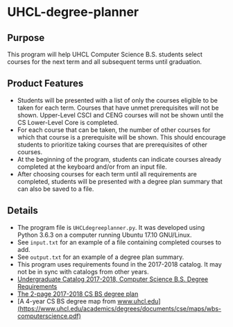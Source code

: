 # UHCL-degree-planner

## Purpose
This program will help UHCL Computer Science B.S. students select courses for the next term and all subsequent terms until graduation.

## Product Features
- Students will be presented with a list of only the courses eligible to be taken for each term.  Courses that have unmet prerequisites will not be shown.  Upper-Level CSCI and CENG courses will not be shown until the CS Lower-Level Core is completed. 
- For each course that can be taken, the number of other courses for which that course is a prerequisite will be shown.  This should encourage students to prioritize taking courses that are prerequisites of other courses.
- At the beginning of the program, students can indicate courses already completed at the keyboard and/or from an input file.
- After choosing courses for each term until all requirements are completed, students will be presented with a degree plan summary that can also be saved to a file.

## Details
- The program file is `UHCLdegreeplanner.py`.  It was developed using Python 3.6.3 on a computer running Ubuntu 17.10 GNU/Linux.
- See `input.txt` for an example of a file containing completed courses to add.
- See `output.txt` for an example of a degree plan summary.
- This program uses requirements found in the 2017-2018 catalog.  It may not be in sync with catalogs from other years.
- [Undergraduate Catalog 2017-2018, Computer Science B.S. Degree Requirements](https://catalog.uhcl.edu/current/undergraduate/degrees-and-programs/bachelors/computer-science-bs)
- [The 2-page 2017-2018 CS BS degree plan](https://www.uhcl.edu/academics/degrees/documents/cse/wbs-computerscience.pdf)
- [A 4-year CS BS degree map from www.uhcl.edu](https://www.uhcl.edu/academics/degrees/documents/cse/maps/wbs-computerscience.pdf)

